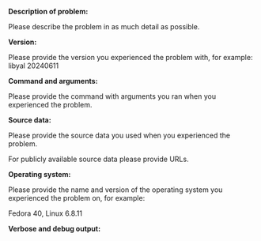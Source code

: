 **Description of problem:**

Please describe the problem in as much detail as possible.

**Version:**

Please provide the version you experienced the problem with, for example:
libyal 20240611

**Command and arguments:**

Please provide the command with arguments you ran when you experienced
the problem.

**Source data:**

Please provide the source data you used when you experienced the problem.

For publicly available source data please provide URLs.

**Operating system:**

Please provide the name and version of the operating system you experienced
the problem on, for example:

Fedora 40, Linux 6.8.11

**Verbose and debug output:**

